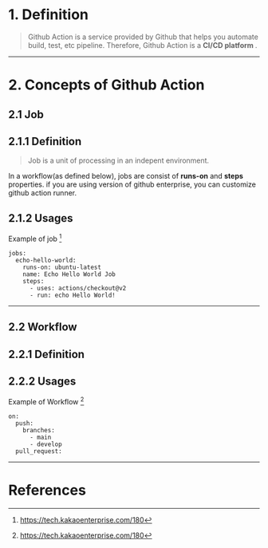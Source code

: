 # 1. Definition

> Github Action is a service provided by Github that helps you automate build, test, etc pipeline. Therefore, Github Action is a <b> CI/CD platform </b> .

***

# 2. Concepts of Github Action
## 2.1 Job
## 2.1.1 Definition

> Job is a unit of processing in an indepent environment. 

In a workflow(as defined below),  jobs are consist of **runs-on** and **steps** properties.
if you are using version of github enterprise, you can customize github action runner.

## 2.1.2 Usages 

Example of job [^1]

```
jobs:
  echo-hello-world:
    runs-on: ubuntu-latest
    name: Echo Hello World Job
    steps:
      - uses: actions/checkout@v2
      - run: echo Hello World!

 ```


---

## 2.2 Workflow 

## 2.2.1 Definition

## 2.2.2 Usages

Example of Workflow [^1]

```
on:
  push:
    branches:
      - main
      - develop
  pull_request:
```

---


# References 

[^1]: https://tech.kakaoenterprise.com/180 